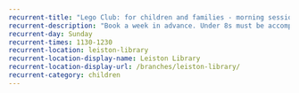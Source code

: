 ```yaml
---
recurrent-title: "Lego Club: for children and families - morning session"
recurrent-description: "Book a week in advance. Under 8s must be accompanied by an adult."
recurrent-day: Sunday
recurrent-times: 1130-1230
recurrent-location: leiston-library
recurrent-location-display-name: Leiston Library
recurrent-location-display-url: /branches/leiston-library/
recurrent-category: children
---
```

